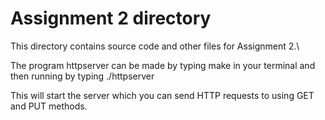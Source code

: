 # Assignment 2 directory

This directory contains source code and other files for Assignment 2.\

The program httpserver can be made by typing make in your terminal and then running by typing ./httpserver <portnumber>

This will start the server which you can send HTTP requests to using GET and PUT methods. 

